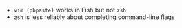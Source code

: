 - `vim (pbpaste)` works in Fish but not `zsh`
- `zsh` is less reliably about completing command-line flags
